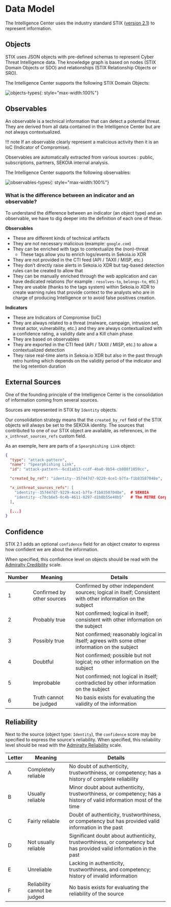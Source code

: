 # Data Model

The Intelligence Center uses the industry standard STIX ([version 2.1](https://oasis-open.github.io/cti-documentation/stix/intro.html)) to represent information.

## Objects

STIX uses JSON objects with pre-defined schemas to represent Cyber Threat Intelligence data. The knowledge graph is based on nodes (STIX Domain Objects or SDO) and relationships (STIX Relationship Objects or SRO).

The Intelligence Center supports the following STIX Domain Objects:

![objects-types](/assets/intelligence_center/data-model-objects.png){: style="max-width:100%"}

## Observables

An observable is a technical information that can detect a potential threat. They are derived from all data contained in the Intelligence Center but are not always contextualized.

!!! note
    If an observable clearly represent a malicious activity then it is an IoC (Indicator of Compromise).

Observables are automatically extracted from various sources : public, subscriptions, partners, SEKOIA internal analysis.

The Intelligence Center supports the following observables:

![observables-types](/assets/intelligence_center/data-model-observables.png){: style="max-width:100%"}

### What is the difference between an indicator and an observable?
To understand the difference between an indicator (an object type) and an observable, we have to dig deeper into the definition of each one of these.

**Observables**

- These are different kinds of technical artifacts
- They are not necessary malicious (example: `google.com`)
- They can be enriched with tags to contextualize the (non)-threat
    - These tags allow you to enrich logs/events in Sekoia.io XDR
- They are not provided in the CTI feed (API / TAXII / MISP, etc.)
- They don’t directly raise alerts in Sekoia.io XDR but tag-based detection rules can be created to allow that
- They can be manually enriched through the web application and can have dedicated relations (for example : `resolves-to`, `belongs-to`, etc.)
- They are usable (thanks to the tags system) within Sekoia.io XDR to create warning rules that provide context to the analysts who are in charge of producing Intelligence or to avoid false positives creation.

**Indicators**

- These are Indicators of Compromise (IoC)
- They are always related to a threat (malware, campaign, intrusion set, threat actor, vulnerability, etc.) and they are always contextualized with a confidence rating, a validity date and a Kill chain phase
- They are based on observables
- They are exported in the CTI feed (API / TAXII / MISP, etc.) to allow a contextualized detection
- They raise real-time alerts in Sekoia.io XDR but also in the past through retro hunting which depends on the validity period of the indicator and the log retention duration

## External Sources

One of the founding principle of the Intelligence Center is the consolidation of information coming from several sources.

Sources are represented in STIX by `Identity` objects.

Our consolidation strategy means that the `created_by_ref` field of the STIX objects will always be set to the SEKOIA identity. The sources that contributed to one of our STIX object are available, as references, in the `x_inthreat_sources_refs` custom field.

As an exemple, here are parts of a `Spearphishing Link` object:

```json
{
  "type": "attack-pattern",
  "name": "Spearphishing Link",
  "id": "attack-pattern--6cd1a813-ccdf-4ba0-9b54-cb808f1059cc",

  "created_by_ref": "identity--357447d7-9229-4ce1-b7fa-f1b83587048e",  # SEKOIA

  "x_inthreat_sources_refs": [
    "identity--357447d7-9229-4ce1-b7fa-f1b83587048e",  # SEKOIA
    "identity--c78cb6e5-0c4b-4611-8297-d1b8b55e40b5"   # The MITRE Corporation
  ],

  [...]
}
```

## Confidence

STIX 2.1 adds an optional `confidence` field for an object creator to express how confident we are about the information.

When specified, this confidence level on objects should be read with the [Admiralty Credibility](https://docs.google.com/document/d/1Cqi89CU6FwEdLjGFqMnxpl3T4iSWE_gbImBq2WXEXYk/edit#heading=h.1v6elyto0uqg) scale.

| Number | Meaning | Details |
| --- | --- | --- |
| 1 | Confirmed by other sources | Confirmed by other independent sources; logical in itself; Consistent with other information on the subject |
| 2 | Probably true | Not confirmed; logical in itself; consistent with other information on the subject |
| 3 | Possibly true | Not confirmed; reasonably logical in itself; agrees with some other information on the subject |
| 4 | Doubtful | Not confirmed; possible but not logical; no other information on the subject |
| 5 | Improbable | Not confirmed; not logical in itself; contradicted by other information on the subject |
| 6 | Truth cannot be judged | No basis exists for evaluating the validity of the information |

## Reliability

Next to the source (object type: `Identity`), the `confidence` score may be specified to express the source's reliability. When specified, this reliability level should be read with the [Admiralty Reliability](https://docs.google.com/document/d/1Cqi89CU6FwEdLjGFqMnxpl3T4iSWE_gbImBq2WXEXYk/edit#heading=h.1v6elyto0uqg) scale.

| Letter | Meaning | Details |
| --- | --- | --- |
| A | Completely reliable | No doubt of authenticity, trustworthiness, or competency; has a history of complete reliability |
| B | Usually reliable | Minor doubt about authenticity, trustworthiness, or competency; has a history of valid information most of the time |
| C | Fairly reliable | Doubt of authenticity, trustworthiness, or competency but has provided valid information in the past |
| D | Not usually reliable | Significant doubt about authenticity, trustworthiness, or competency but has provided valid information in the past |
| E | Unreliable | Lacking in authenticity, trustworthiness, and competency; history of invalid information |
| F | Reliability cannot be judged | No basis exists for evaluating the reliability of the source |
